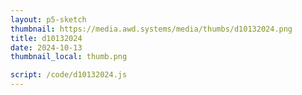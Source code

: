 ```yaml
---
layout: p5-sketch
thumbnail: https://media.awd.systems/media/thumbs/d10132024.png
title: d10132024
date: 2024-10-13
thumbnail_local: thumb.png

script: /code/d10132024.js
---
```

